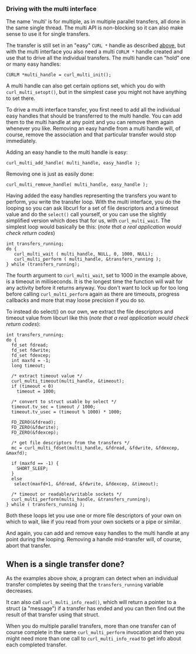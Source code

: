 ### Driving with the multi interface

The name 'multi' is for multiple, as in multiple parallel transfers, all done
in the same single thread. The multi API is non-blocking so it can also make
sense to use it for single transfers.

The transfer is still set in an "easy" `CURL *` handle as described
[above](libcurl-easyhandle.md), but with the multi interface you also need a
multi `CURLM *` handle created and use that to drive all the individual
transfers. The multi handle can "hold" one or many easy handles:

    CURLM *multi_handle = curl_multi_init();

A multi handle can also get certain options set, which you do with
`curl_multi_setopt()`, but in the simplest case you might not have anything to
set there.

To drive a multi interface transfer, you first need to add all the individual
easy handles that should be transferred to the multi handle. You can add them
to the multi handle at any point and you can remove them again whenever you
like. Removing an easy handle from a multi handle will, of course, remove the
association and that particular transfer would stop immediately.

Adding an easy handle to the multi handle is easy:

    curl_multi_add_handle( multi_handle, easy_handle );

Removing one is just as easily done:

    curl_multi_remove_handle( multi_handle, easy_handle );

Having added the easy handles representing the transfers you want to perform,
you write the transfer loop. With the multi interface, you do the looping so
you can ask libcurl for a set of file descriptors and a timeout value and do
the `select()` call yourself, or you can use the slightly simplified version
which does that for us, with `curl_multi_wait`. The simplest loop would
basically be this: (*note that a real application would check return codes*)

    int transfers_running;
    do {
       curl_multi_wait ( multi_handle, NULL, 0, 1000, NULL);
       curl_multi_perform ( multi_handle, &transfers_running );
    } while (transfers_running);

The fourth argument to `curl_multi_wait`, set to 1000 in the example above, is
a timeout in milliseconds. It is the longest time the function will wait for
any activity before it returns anyway. You don't want to lock up for too long
before calling `curl_multi_perform` again as there are timeouts, progress
callbacks and more that may loose precision if you do so.

To instead do select() on our own, we extract the file descriptors and timeout
value from libcurl like this (*note that a real application would check return
codes*):

    int transfers_running;
    do {
      fd_set fdread;
      fd_set fdwrite;
      fd_set fdexcep;
      int maxfd = -1;
      long timeout;

      /* extract timeout value */
      curl_multi_timeout(multi_handle, &timeout);
      if (timeout < 0)
        timeout = 1000;

      /* convert to struct usable by select */
      timeout.tv_sec = timeout / 1000;
      timeout.tv_usec = (timeout % 1000) * 1000;

      FD_ZERO(&fdread);
      FD_ZERO(&fdwrite);
      FD_ZERO(&fdexcep);

      /* get file descriptors from the transfers */
      mc = curl_multi_fdset(multi_handle, &fdread, &fdwrite, &fdexcep, &maxfd);

      if (maxfd == -1) {
        SHORT_SLEEP;
      }
      else
       select(maxfd+1, &fdread, &fdwrite, &fdexcep, &timeout);

      /* timeout or readable/writable sockets */
      curl_multi_perform(multi_handle, &transfers_running);
    } while ( transfers_running );

Both these loops let you use one or more file descriptors of your own on which
to wait, like if you read from your own sockets or a pipe or similar.

And again, you can add and remove easy handles to the multi handle at any
point during the looping. Removing a handle mid-transfer will, of course, abort
that transfer.

## When is a single transfer done?

As the examples above show, a program can detect when an individual transfer
completes by seeing that the `transfers_running` variable decreases.

It can also call `curl_multi_info_read()`, which will return a pointer to a
struct (a "message") if a transfer has ended and you can then find out the
result of that transfer using that struct.

When you do multiple parallel transfers, more than one transfer can of course
complete in the same `curl_multi_perform` invocation and then you might need
more than one call to `curl_multi_info_read` to get info about each completed
transfer.
